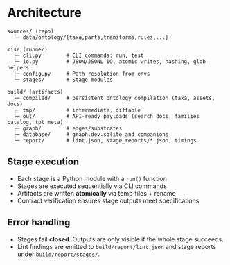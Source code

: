 # Architecture

```
sources/ (repo)
  └─ data/ontology/{taxa,parts,transforms,rules,...}

mise (runner)
  ├─ cli.py        # CLI commands: run, test
  ├─ io.py         # JSON/JSONL IO, atomic writes, hashing, glob helpers
  ├─ config.py     # Path resolution from envs
  └─ stages/       # Stage modules

build/ (artifacts)
  ├─ compiled/     # persistent ontology compilation (taxa, assets, docs)
  ├─ tmp/          # intermediate, diffable
  ├─ out/          # API-ready payloads (search docs, families catalog, tpt meta)
  ├─ graph/        # edges/substrates
  ├─ database/     # graph.dev.sqlite and companions
  └─ report/       # lint.json, stage_reports/*.json, timings
```

## Stage execution

- Each stage is a Python module with a `run()` function
- Stages are executed sequentially via CLI commands
- Artifacts are written **atomically** via temp‑files + rename
- Contract verification ensures stage outputs meet specifications

## Error handling

- Stages fail **closed**. Outputs are only visible if the whole stage succeeds.
- Lint findings are emitted to `build/report/lint.json` and stage reports under `build/report/stages/`.
